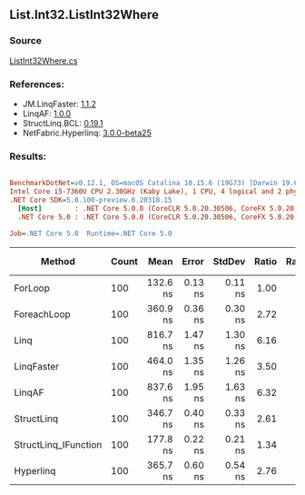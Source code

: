 ﻿## List.Int32.ListInt32Where

### Source
[ListInt32Where.cs](../LinqBenchmarks/List/Int32/ListInt32Where.cs)

### References:
- JM.LinqFaster: [1.1.2](https://www.nuget.org/packages/JM.LinqFaster/1.1.2)
- LinqAF: [1.0.0](https://www.nuget.org/packages/LinqAF/1.0.0)
- StructLinq.BCL: [0.19.1](https://www.nuget.org/packages/StructLinq.BCL/0.19.1)
- NetFabric.Hyperlinq: [3.0.0-beta25](https://www.nuget.org/packages/NetFabric.Hyperlinq/3.0.0-beta25)

### Results:
``` ini

BenchmarkDotNet=v0.12.1, OS=macOS Catalina 10.15.6 (19G73) [Darwin 19.6.0]
Intel Core i5-7360U CPU 2.30GHz (Kaby Lake), 1 CPU, 4 logical and 2 physical cores
.NET Core SDK=5.0.100-preview.6.20318.15
  [Host]        : .NET Core 5.0.0 (CoreCLR 5.0.20.30506, CoreFX 5.0.20.30506), X64 RyuJIT
  .NET Core 5.0 : .NET Core 5.0.0 (CoreCLR 5.0.20.30506, CoreFX 5.0.20.30506), X64 RyuJIT

Job=.NET Core 5.0  Runtime=.NET Core 5.0  

```
|               Method | Count |     Mean |   Error |  StdDev | Ratio | RatioSD |  Gen 0 | Gen 1 | Gen 2 | Allocated |
|--------------------- |------ |---------:|--------:|--------:|------:|--------:|-------:|------:|------:|----------:|
|              ForLoop |   100 | 132.6 ns | 0.13 ns | 0.11 ns |  1.00 |    0.00 |      - |     - |     - |         - |
|          ForeachLoop |   100 | 360.9 ns | 0.36 ns | 0.30 ns |  2.72 |    0.00 |      - |     - |     - |         - |
|                 Linq |   100 | 816.7 ns | 1.47 ns | 1.30 ns |  6.16 |    0.01 | 0.0343 |     - |     - |      72 B |
|           LinqFaster |   100 | 464.0 ns | 1.35 ns | 1.26 ns |  3.50 |    0.01 | 0.3095 |     - |     - |     648 B |
|               LinqAF |   100 | 837.6 ns | 1.95 ns | 1.63 ns |  6.32 |    0.02 |      - |     - |     - |         - |
|           StructLinq |   100 | 346.7 ns | 0.40 ns | 0.33 ns |  2.61 |    0.00 |      - |     - |     - |         - |
| StructLinq_IFunction |   100 | 177.8 ns | 0.22 ns | 0.21 ns |  1.34 |    0.00 |      - |     - |     - |         - |
|            Hyperlinq |   100 | 365.7 ns | 0.60 ns | 0.54 ns |  2.76 |    0.00 |      - |     - |     - |         - |
